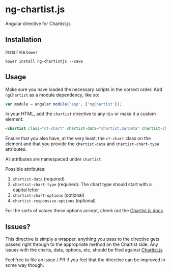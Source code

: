 # ng-chartist.js

Angular directive for Chartist.js

## Installation

Install via `bower`

```
bower install ng-chartistjs --save
```

## Usage

Make sure you have loaded the necessary scripts in the correct order.
Add `ngChartist` as a module dependency, like so:

```js
var module = angular.module('app', ['ngChartist']);
```

In your HTML, add the `chartist` directive to any `div` or make it a custom element:

```html
<chartist class="ct-chart" chartist-data="chartist.barData" chartist-chart-type="Bar"></chartist>
```

Ensure that you also have, at the very least, the `ct-chart` class on the element and that you provide
the `chartist-data` and `chartist-chart-type` attributes.

All attributes are namespaced under `chartist`

Possible attributes:

1. `chartist-data` (required)
2. `chartist-chart-type` (required): The chart type should start with a capital letter
3. `chartist-chart-options` (optional)
4. `chartist-responsive-options` (optional)

For the sorts of values these options accept, check out the [Chartist.js docs](http://gionkunz.github.io/chartist-js/api-documentation.html)

## Issues?

This directive is simply a wrapper, anything you pass to the directive gets passed right through to the appropriate method
on the Chartist side. Any issues with the charts, data, options, etc, should be filed against [Chartist.js](https://github.com/gionkunz/chartist-js)

Feel free to file an issue / PR if you feel that the directive can be improved in some way though.
